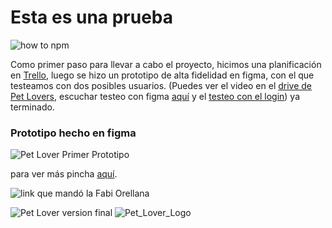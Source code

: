 # Esta es una prueba

![how to npm](https://github.com/workshopper/how-to-npm)

Como primer paso para llevar a cabo el proyecto, hicimos una planificación en [Trello](https://trello.com/b/A9HUzmeI/red-social), luego se hizo un prototipo de alta fidelidad en figma, con el que testeamos con dos posibles usuarios. 
(Puedes ver el video en el [drive de Pet Lovers](https://drive.google.com/drive/folders/1T-KpzGhfRlJOhdcX90QmoOs4_drX1Wud?usp=sharing), escuchar testeo con figma [aquí](https://soundcloud.com/ebru-atlantis/usertest-socialnetwork-audio) y el [testeo con el login](https://soundcloud.com/ebru-atlantis/whatsapp-audio-2019-06-10-at-214711))  ya terminado.

### Prototipo hecho en figma
![Pet Lover Primer Prototipo](src/assets/img/primera-iteracion-pet-lovers-figma.png)

para ver más pincha [aquí](https://www.figma.com/file/CrHIpiLofz8slH9KTTDAXC3B/Red-Social).

![link que mandó la Fabi Orellana](https://medium.com/@maniakhitoccori/cómo-crear-una-aplicación-real-de-node-cli-con-node-db1338fa1d9b)

![Pet Lover version final](src/assets/img/print_login_screen.png)
![Pet_Lover_Logo](src/assets/img/petlogo.png)